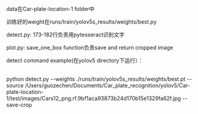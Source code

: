<p>data在Car-plate-location-1 folder中</p>
<p>训练好的weight在runs/train/yolov5s_results/weights/best.py</p>
<p>detect.py: 173-182行负责用pytesseract识别文字</p>
<p>plot.py: save_one_box function负责save and return cropped image</p>
<p>detect command example(在yolov5 directory下运行）：</p>
<br>
python detect.py --weights ./runs/train/yolov5s_results/weights/best.pt --source /Users/guozechen/Documents/Car_plate_recognition/yolov5/Car-plate-location-1/test/images/Cars12_png.rf.9bf1aca93873b24d170b15e1329fa62f.jpg --save-crop</p>
